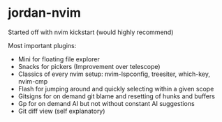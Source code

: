 # jordan-nvim

Started off with nvim kickstart (would highly recommend)

Most important plugins:
- Mini for floating file explorer
- Snacks for pickers (Improvement over telescope)
- Classics of every nvim setup: nvim-lspconfig, treesiter, which-key, nvim-cmp
- Flash for jumping around and quickly selecting within a given scope
- Gitsigns for on demand git blame and resetting of hunks and buffers
- Gp for on demand AI but not without constant AI suggestions
- Git diff view (self explanatory)
